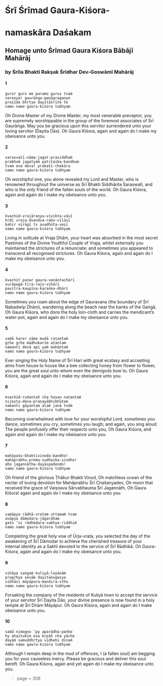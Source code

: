 # Śrī Śrīmad Gaura-Kiśora-
# namaskāra Daśakam

## Homage unto Śrīmad Gaura Kiśora Bābājī Mahārāj

### by Śrīla Bhakti Rakṣak Śrīdhar Dev-Goswāmī Mahārāj

#### 1

    guror guro me paramo gurus tvaṁ
    vareṇya! gaurāṅga-gaṇāgragaṇye
    prasīda bhṛtye dayitāśrite te
    namo namo gaura-kiśora tubhyam

Oh Divine Master of my Divine Master, my most venerable preceptor, you are supremely worshippable in the group of the foremost associates of Śrī Gaurāṅga. May you be gracious upon this servitor surrendered unto your loving servitor (Dayita Dās). Oh Gaura Kiśora, again and again do I make my obeisance unto you.

#### 2

    sarasvatī-nāma-jagat-prasiddhaṁ
    prabhuṁ jagatyāṁ patitaika-bandhum
    tvam eva deva! prakaṭī-chakāra
    namo namo gaura-kiśora tubhyam

Oh worshipful one, you alone revealed my Lord and Master, who is renowned throughout the universe as Śrī Bhakti Siddhānta Saraswatī, and who is the only friend of the fallen souls of the world. Oh Gaura Kiśora, again and again do I make my obeisance unto you.

#### 3

    kvachid-vrajāraṇya-vivikta-vāsī
    hṛdi vraja-dvandva-raho-vilāsī
    bahir virāgī tv avadhūta-veṣī
    namo namo gaura-kiśora tubhyam

Living in solitude at Vraja Dhām, your heart was absorbed in the most secret Pastimes of the Divine Youthful Couple of Vraja, whilst externally you maintained the strictures of a renunciate; and sometimes you appeared to transcend all recognised strictures. Oh Gaura Kiśora, again and again do I make my obeisance unto you.

#### 4

    kvachit punar gaura-vanāntachārī
    surāpagā-tīra-rajo-vihārī
    pavitra-kaupīna-karaṅka-dhārī
    namo namo gaura-kiśora tubhyam

Sometimes you roam about the edge of Gauravana (the boundary of Śrī Nabadwīp Dhām), wandering along the beach near the banks of the Gaṅgā. Oh Gaura Kiśora, who dons the holy loin-cloth and carries the mendicant’s water-pot, again and again do I make my obeisance unto you.

#### 5

    sadā harer nāma mudā raṭantaṁ
    gṛhe gṛhe mādhukarīm aṭantam
    namanti devā api yaṁ mahāntaṁ
    namo namo gaura-kiśora tubhyam

Ever singing the Holy Name of Śrī Hari with great ecstasy and accepting alms from house to house like a bee collecting honey from flower to flower, you are the great soul unto whom even the demigods bow to. Oh Gaura Kiśora, again and again do I make my obeisance unto you.

#### 6

    kvachid-rudantañ cha hasan naṭantaṁ
    nijeṣṭa-deva-praṇayābhibhūtam
    namanti gāyantam alaṁ janā tvāṁ
    namo namo gaura-kiśora tubhyam

Becoming overwhelmed with love for your worshipful Lord, sometimes you dance, sometimes you cry, sometimes you laugh; and again, you sing aloud. The people profusely offer their respects unto you, Oh Gaura Kiśora, and again and again do I make my obeisance unto you.

#### 7

    mahāyaśo-bhaktivinoda-bandho!
    mahāprabhu-prema-sudhaika-sindho!
    aho jagannātha-dayāspadendo!
    namo namo gaura-kiśora tubhyam

Oh friend of the glorious Ṭhākur Bhakti Vinod, Oh matchless ocean of the nectar of loving devotion for Mahāprabhu Śrī Chaitanyadev, Oh moon that received the grace of Vaiṣṇava Sārvabhauma Śrī Jagannāth, Oh Gaura Kiśora! again and again do I make my obeisance unto you.

#### 8

    samāpya rādhā-vratam uttamaṁ tvam
    avāpya dāmodara-jāgarāham
    gato ’si rādhādara-sakhya-riddhiṁ
    namo namo gaura-kiśora tubhyam

Completing the great holy vow of Ūrja-vrata, you selected the day of the awakening of Śrī Dāmodar to achieve the cherished treasure of your internal identity as a Sakhī devoted to the service of Śrī Rādhikā. Oh Gaura-Kiśora, again and again do I make my obeisance unto you.

#### 9

    vihāya saṅgaṁ kuliyā-layānāṁ
    pragṛhya sevāṁ dayitānugasya
    vibhāsi māyāpura-mandira-stho
    namo namo gaura-kiśora tubhyam

Forsaking the company of the residents of Kuliyā town to accept the service of your servitor Śrī Dayita Dās, your divine presence is now found in a holy temple at Śrī Dhām Māyāpur. Oh Gaura Kiśora, again and again do I make obeisance unto you.

#### 10

    sadā nimagno ’py aparādha-paṅke
    hy ahaitukīm eṣa kṛpāñ cha yāche
    dayāṁ samuddhṛtya vidhehi dīnaṁ
    namo namo gaura-kiśora tubhyam

Although I remain deep in the mud of offences, I (a fallen soul) am begging you for your causeless mercy. Please be gracious and deliver this soul bereft. Oh Gaura Kiśora, again and yet again do I make my obeisance unto you.


> page = 308